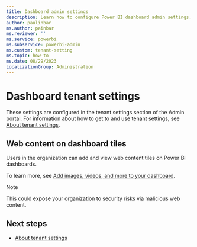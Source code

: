 ```yaml
---
title: Dashboard admin settings
description: Learn how to configure Power BI dashboard admin settings.
author: paulinbar
ms.author: painbar
ms.reviewer: ''
ms.service: powerbi
ms.subservice: powerbi-admin
ms.custom: tenant-setting
ms.topic: how-to
ms.date: 08/29/2023
LocalizationGroup: Administration
---
```


# Dashboard tenant settings

These settings are configured in the tenant settings section of the Admin portal. For information about how to get to and use tenant settings, see [About tenant settings](/power-bi/admin/service-admin-portal-about-tenant-settings).

## Web content on dashboard tiles

Users in the organization can add and view web content tiles on Power BI dashboards. 

To learn more, see [Add images, videos, and more to your dashboard](/power-bi/create-reports/service-dashboard-add-widget#add-web-content).

> [!NOTE]
> This could expose your organization to security risks via malicious web content.

## Next steps

* [About tenant settings](/power-bi/admin/service-admin-portal-about-tenant-settings)